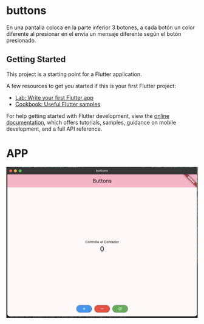 # buttons

En una pantalla coloca en la parte inferior 3 botones, a cada botón un color diferente al presionar en el envía un mensaje diferente según el botón presionado.

## Getting Started

This project is a starting point for a Flutter application.

A few resources to get you started if this is your first Flutter project:

- [Lab: Write your first Flutter app](https://docs.flutter.dev/get-started/codelab)
- [Cookbook: Useful Flutter samples](https://docs.flutter.dev/cookbook)

For help getting started with Flutter development, view the
[online documentation](https://docs.flutter.dev/), which offers tutorials,
samples, guidance on mobile development, and a full API reference.


# APP
![app](images/app.png)